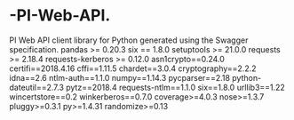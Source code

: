 # -PI-Web-API.
PI Web API client library for Python generated using the Swagger specification.
pandas >= 0.20.3
six == 1.8.0
setuptools >= 21.0.0
requests >= 2.18.4
requests-kerberos >= 0.12.0
asn1crypto==0.24.0
certifi==2018.4.16
cffi==1.11.5
chardet==3.0.4
cryptography==2.2.2
idna==2.6
ntlm-auth==1.1.0
numpy==1.14.3
pycparser==2.18
python-dateutil==2.7.3
pytz==2018.4
requests-ntlm==1.1.0
six==1.8.0
urllib3==1.22
wincertstore==0.2
winkerberos==0.7.0
coverage>=4.0.3
nose>=1.3.7
pluggy>=0.3.1
py>=1.4.31
randomize>=0.13
